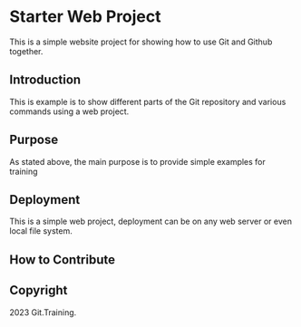 # Starter Web Project

This is a simple website project for showing how to use Git and Github together.

## Introduction

This is example is to show different parts of the Git repository and various commands using a web project.

## Purpose

As stated above, the main purpose is to provide simple examples for training

## Deployment

This is a simple web project, deployment can be on any web server or even local file system.

## How to Contribute

## Copyright

2023 Git.Training.